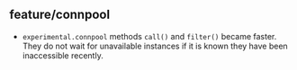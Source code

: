 ## feature/connpool

* `experimental.connpool` methods `call()` and `filter()` became faster. They do
  not wait for unavailable instances if it is known they have been inaccessible
  recently.
